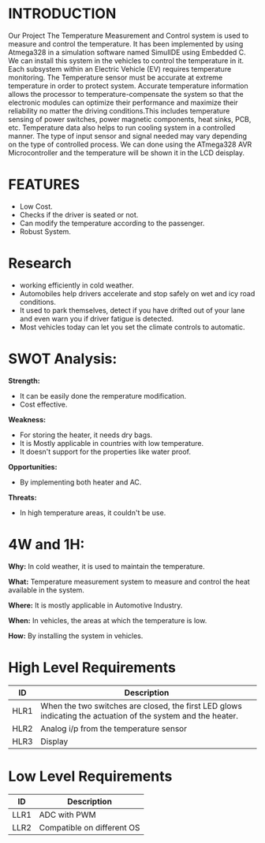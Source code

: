 # INTRODUCTION
Our Project The Temperature Measurement and Control system is used to measure and control the temperature. It has been implemented by using Atmega328 in a simulation software named SimulIDE using Embedded C. We can install this system in the vehicles to control the temperature in it. Each subsystem within an Electric Vehicle (EV) requires temperature monitoring. The Temperature sensor must be accurate at extreme temperature in order to protect system. Accurate temperature information allows the processor to temperature-compensate the system so that the electronic modules can optimize their performance and maximize their reliability no matter the driving conditions.This includes temperature sensing of power switches, power magnetic components, heat sinks, PCB, etc. Temperature data also helps to run cooling system in a controlled manner. The type of input sensor and signal needed may vary depending on the type of controlled process. We can done using the ATmega328 AVR Microcontroller and the temperature will be shown it in the LCD deisplay.

# FEATURES
- Low Cost.
- Checks if the driver is seated or not.
- Can modify the temperature according to the passenger.
- Robust System.

# Research
- working efficiently in cold weather.
- Automobiles help drivers accelerate and stop safely on wet and icy road conditions.
- It used to park themselves, detect if you have drifted out of your lane and even warn you if driver fatigue is detected.
-  Most vehicles today can let you set the climate controls to automatic.

# **SWOT Analysis:**

**Strength:**
- It can be  easily done the remperature modification.
- Cost effective.

**Weakness:**
- For storing the heater, it needs dry bags.
- It is Mostly applicable in countries with low temperature.
- It doesn't support for the properties like water proof.

**Opportunities:**
- By implementing both heater and AC.

**Threats:**
- In high temperature areas, it couldn't be use.

# **4W and 1H:**

**Why:**
In cold weather, it is used to maintain the temperature.

**What:**
Temperature measurement system to measure and control the heat available in the system.

**Where:**
It is mostly applicable in Automotive Industry.

**When:**
In vehicles, the areas at which the temperature is low.

**How:**
By installing the system in vehicles.

# High Level Requirements
| ID | Description | 
|----| ------------| 
|HLR1  | When the two switches are closed, the first LED glows indicating the actuation of the system and the heater. | 
|HLR2  | Analog i/p from the temperature sensor | 
|HLR3  | Display |		

# Low Level Requirements

| ID | Description |
|-------|------|
| LLR1 | ADC with PWM| 
| LLR2 | Compatible on different OS |
